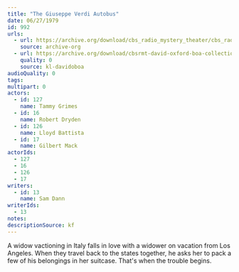 ```yaml
---
title: "The Giuseppe Verdi Autobus"
date: 06/27/1979
id: 992
urls: 
  - url: https://archive.org/download/cbs_radio_mystery_theater/cbs_radio_mystery_theater-0951-1000.zip/cbs_radio_mystery_theater-0951-1000%2Fcbsrmt_0992_the_guiseppe_verdi_autobus.mp3
    source: archive-org
  - url: https://archive.org/download/cbsrmt-david-oxford-boa-collection/CBSRMT-790627-0992-The-Giuseppe-Verdi-Autobus-(128-48)_WBBM-JE-{BoA}.mp3
    quality: 0
    source: kl-davidoboa
audioQuality: 0
tags: 
multipart: 0
actors:  
  - id: 127
    name: Tammy Grimes  
  - id: 16
    name: Robert Dryden  
  - id: 126
    name: Lloyd Battista  
  - id: 17
    name: Gilbert Mack
actorIds:  
  - 127  
  - 16  
  - 126  
  - 17
writers:  
  - id: 13
    name: Sam Dann
writerIds:  
  - 13
notes: 
descriptionSource: kf
---
```

A widow vactioning in Italy falls in love with a widower on vacation from Los Angeles. When they travel back to the states together, he asks her to pack a few of his belongings in her suitcase. That's when the trouble begins.